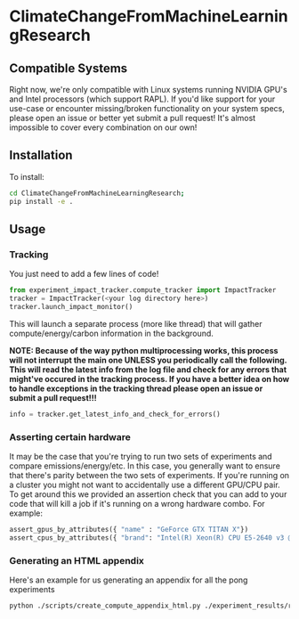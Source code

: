 # ClimateChangeFromMachineLearningResearch

## Compatible Systems

Right now, we're only compatible with Linux systems running NVIDIA GPU's and Intel processors (which support RAPL). If you'd like support for your use-case or encounter missing/broken functionality on your system specs, please open an issue or better yet submit a pull request! It's almost impossible to cover every combination on our own!

## Installation

To install:

```bash
cd ClimateChangeFromMachineLearningResearch;
pip install -e .
```

## Usage

### Tracking
You just need to add a few lines of code!

```python
from experiment_impact_tracker.compute_tracker import ImpactTracker
tracker = ImpactTracker(<your log directory here>)
tracker.launch_impact_monitor()
```

This will launch a separate process (more like thread) that will gather compute/energy/carbon information in the background.

**NOTE: Because of the way python multiprocessing works, this process will not interrupt the main one UNLESS you periodically call the following. This will read the latest info from the log file and check for any errors that might've occured in the tracking process. If you have a better idea on how to handle exceptions in the tracking thread please open an issue or submit a pull request!!!** 

```python
info = tracker.get_latest_info_and_check_for_errors()
```

### Asserting certain hardware

It may be the case that you're trying to run two sets of experiments and compare emissions/energy/etc. In this case, you generally want to ensure that there's parity between the two sets of experiments. If you're running on a cluster you might not want to accidentally use a different GPU/CPU pair. To get around this we provided an assertion check that you can add to your code that will kill a job if it's running on a wrong hardware combo. For example:

```python
assert_gpus_by_attributes({ "name" : "GeForce GTX TITAN X"})
assert_cpus_by_attributes({ "brand": "Intel(R) Xeon(R) CPU E5-2640 v3 @ 2.60GHz" })
```

### Generating an HTML appendix


Here's an example for us generating an appendix for all the pong experiments

```bash
python ./scripts/create_compute_appendix_html.py ./experiment_results/rl/ --experiment_set_names "ppo2 (stable_baselines)" "a2c (stable_baselines)" "dqn (stable_baselines)" "a2c+vtrace (cule)" --experiment_set_filters "ppo2" "a2c_Pong" "dqn" "vtrace_cule" --output_dir ./testhtml/ --title "PongNoFrameskip-v4 Experiments" --description "Evaluate on separate environments every 250k timesteps in parallel (see code for details), run for 5M timesteps (roughly 23.15 hrs of experience)."
```
